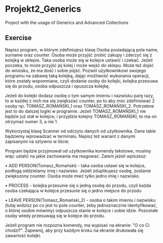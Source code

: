 # Projekt2_Generics
Project with the usage of Generics and Advanced Collections

## Exercise
Napisz program, w którym zdefiniujesz klasę Osoba posiadającą pola name, surname oraz counter. Osoba
może przyjść zrobić zakupy i zderzyć się z kolejką w sklepie. Taka osoba może się w kolejce ustawić i
czekać. Jeżeli poczeka, to może przyjść jej kolej i może wejść do sklepu. Może też dojść do wniosku, że
ma dość i sobie pójść. Pozwól użytkownikowi swojego programu na zabawę taką kolejką, dając
możliwość wykonania operacji, które zostały wspomniane, czyli dodanie osoby do kolejki, kolejka
przesuwa się do przodu, osoba odpuszcza i opuszcza kolejkę.

Jeżeli do kolejki dodasz osobę o tym samym imieniu i nazwisku parę razy, to w każdej z nich ma się
zwiększać counter, po to aby móc zdefiniować 2 osoby np. TOMASZ_ROMAŃSKI_1 oraz TOMASZ_ROMAŃSKI_2.
Potrzebne jest to do dalszej logiki w programie. Jeżeli TOMASZ_ROMAŃSKI_1 nie będzie już stał w kolejce, i
przyjdzie kolejny TOMASZ_ROMAŃSKI, to ma on otrzymać numer 3, a nie 1.

Wykorzystaj klasę Scanner od odczytu danych od użytkownika. Dane takie będziemy wprowadzać w
terminalu. Napisz też wariant z danymi zapisanymi na sztywno w liście.

Program będzie przyjmował od użytkownika komendy tekstowe, musimy więc ustalić na jakie
zachowania ma reagować. Zatem jeżeli wpiszesz:

• ADD PERSON(Tomasz_Romański) - taka osoba ustawi się w kolejce, podłogą oddzielamy imię i nazwisko.
Jeżeli zduplikujesz osobę, zostanie zwiększony counter. Osoba może mieć tylko jedno imię i
nazwisko.

• PROCESS - kolejka przesunie się o jedną osobę do przodu, czyli każda osoba czekająca w kolejce
przesunie się o jedno miejsce do przodu

• LEAVE PERSON(Tomasz_Romański_2) - osoba o takim imieniu i nazwisku (tutaj widzisz po co jest to pole
counter, żeby jednoznacznie identyfikować, o której osobie mówimy) odpuszcza stanie w kolejce i
sobie idzie. Pozostałe osoby wtedy przesuwają się w kolejce do przodu.

Jeżeli program nie rozpozna komendy, ma wypisać na ekranie: "O co Ci chodzi?". Zapewnij, aby przy
każdym kroku na ekranie drukowała się zawartość kolejki.
